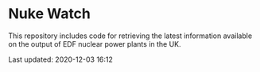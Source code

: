 # Nuke Watch

This repository includes code for retrieving the latest information available on the output of EDF nuclear power plants in the UK.

Last updated: 2020-12-03 16:12